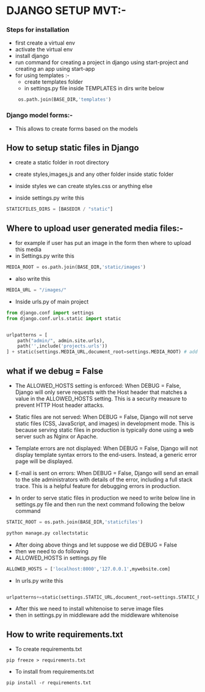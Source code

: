 


# DJANGO SETUP MVT:-


### Steps for installation

- first create a virtual env 
- activate the virtual env
- install django 
- run command for creating a project in django using start-project and creating an app using start-app
- for using templates :-
  - create templates folder 
  - in settings.py file inside TEMPLATES in dirs  write below 
  ```python 
   os.path.join(BASE_DIR,'templates')
  ```


### Django model forms:-

- This allows to create forms based on the models


## How to setup static files in Django 
- create a static folder in root directory
- create styles,images,js and any other folder inside static folder
- inside styles we can create styles.css or anything else

- inside settings.py write this
```python
STATICFILES_DIRS = [BASEDIR / "static"]
```

## Where to upload user generated media files:-

- for example if user has put an image in the form then where to upload this media
- in Settings.py write this
```python 
MEDIA_ROOT = os.path.join(BASE_DIR,'static/images')

```
- also write this 
```python
MEDIA_URL = "/images/"
```

- Inside urls.py of main project
```python 
from django.conf import settings
from django.conf.urls.static import static


urlpatterns = [
    path("admin/", admin.site.urls),
    path('',include('projects.urls'))  
] + static(settings.MEDIA_URL,document_root=settings.MEDIA_ROOT) # add this static behind urlpatterns
```

## what if we debug = False

- The ALLOWED_HOSTS setting is enforced: When DEBUG = False, Django will only serve requests with the Host header that matches a value in the ALLOWED_HOSTS setting. This is a security measure to prevent HTTP Host header attacks.

- Static files are not served: When DEBUG = False, Django will not serve static files (CSS, JavaScript, and images) in development mode. This is because serving static files in production is typically done using a web server such as Nginx or Apache.

- Template errors are not displayed: When DEBUG = False, Django will not display template syntax errors to the end-users. Instead, a generic error page will be displayed.

- E-mail is sent on errors: When DEBUG = False, Django will send an email to the site administrators with details of the error, including a full stack trace. This is a helpful feature for debugging errors in production.
- In order to serve static files in production we need to write below line in settings.py file and then run the next command following the below command
```python 
STATIC_ROOT = os.path.join(BASE_DIR,'staticfiles')
```
```python
python manage.py collectstatic
```
- After doing above things and let suppose we did DEBUG = False
- then we need to do following
- ALLOWED_HOSTS in settings.py file
```python
ALLOWED_HOSTS = ['localhost:8000','127.0.0.1',mywebsite.com]
```
- In urls.py write this 
```python

urlpatterns+=static(settings.STATIC_URL,document_root=settings.STATIC_ROOT)

```

- After this we need to install whitenoise to serve image files
- then in settings.py in middleware add the middleware whitenoise




## How to write requirements.txt
-  To create requirements.txt
```
pip freeze > requirements.txt
```

- To install from requirements.txt
```
pip install -r requirements.txt
```


















